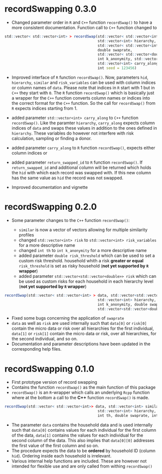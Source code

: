 # recordSwapping 0.3.0

* Changed parameter order in `R` and `C++` function `recordSwap()` to have a more consistent documentation. Function call to `C++` function changed to 

```r
std::vector< std::vector<int> > recordSwap(std::vector< std::vector<int> > data, int hid,
                                           std::vector<int> hierarchy, 
                                           std::vector< std::vector<int> > similar,
                                           double swaprate,
                                           std::vector< std::vector<double> > risk, double risk_threshold,
                                           int k_anonymity, std::vector<int> risk_variables,  
                                           std::vector<int> carry_along,
                                           int seed = 123456)
```

* Improved interface of `R` function `recordSwap()`. Now, parameters `hid`, `hierarchy`, `similar` and `risk_variables` can be used with column indices or column names of `data`. Please note that indices in `R` start with 1 but in `C++` they start with `0`. The `R` function `recordSwap()` which is basically just a wrapper for the `C++` function converts column names or indices into the correct format for the `C++` function. So the call for `recordSwap()` from `R` expects indices starting from 1.

* added parameter `std::vector<int> carry_along` to `C++` function `recordSwap()`. Like the paramter `hierarchy`, `carry_along` expects column indices of `data` and swaps these values in addition to the ones defined in `hierarchy`. These variables do however not interfere with risk calculation, sampling or finding a donor.

* added parameter `carry_along` to `R` function `recordSwap()`, expects either column indices or 

* added parameter `return_swapped_id` to `R` function `recordSwap()`. If `return_swapped_id` and additional column will be returned which holds the `hid` with which each record was swapped with. If this new column has the same value as `hid` the record was not swapped.

* Improved documentation and vignette

# recordSwapping 0.2.0

* Some parameter changes to the `C++` function `recordSwap()`:

    + `similar` is now a vector of vectors allowing for multiple similarity profiles
    + changed `std::vector<int> risk` to `std::vector<int> risk_variables` for a more descriptive name
    + changed `int th` to `int k_anonymity` for a more descriptive name
    + added parameter `double risk_threshold` which can be used to set a custom risk threshold. household whith a risk **greater or equal** `risk_threshold` is set as risky household (**not yet supported by `R` wrapper**)
    + added parameter `std::vector<std::vector<double>> risk` which can be used as custom risks for each household in each hierarchy level (**not yet supported by `R` wrapper**)

```r
recordSwap(std::vector< std::vector<int> > data, std::vector<std::vector<int>> similar,
                                           std::vector<int> hierarchy, std::vector<int> risk_variables, int hid, 
                                           int k_anonymity, double swaprate, double risk_threshold,
                                           std::vector<std::vector<double>> risk, int seed = 123456)
```
                                           
* Fixed some bugs concerning the application of `swaprate`
* `data` as well as `risk` are used internally such that `data[0]` or `risk[0]` contain the micro data or risk over all hierarchies for the first individual,
`data[1]` or `risk[1]` contain the micro data or risk, over all hierarchies, for the second individual, and so on.
* Documentation and parameter descriptions have been updated in the corresponding help files.

# recordSwapping 0.1.0

* First prototype version of record swapping 
* Contains the function `recordSwap()` as the main function of this package
* `recordSwap()` is an `R`-wrapper which calls an underlying `Rcpp` function where at the bottom a call to the **C++** function `recordSwap()` is made.

```r
recordSwap(std::vector< std::vector<int>> data, std::vector<int> similar,
                                           std::vector<int> hierarchy, std::vector<int> risk, int hid, 
                                           int th, double swaprate, int seed = 123456)
```

* The parameter `data` contains the household data and is used internally such that `data[0]` contains values for each individual for the first column of the data,
`data[1]` contains the values for each individual for the second column of the data. This also implies that `data[0][0]` addresses the first value of the first column and so on.
* The procedure expects the data to be **ordered** by household ID (column `hid`). Ordering inside each household is irrelevant. 
* Various internal help functions are included. These are however not intended for flexible use and are only called from withing `recordSwap()`                                           


